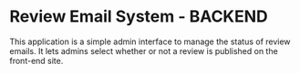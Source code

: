 # Review Email System - BACKEND

This application is a simple admin interface to manage the status of review emails.
It lets admins select whether or not a review is published on the front-end site.
